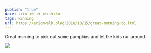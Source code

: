 ```yaml
---
publish: "true"
date: 2016-10-15 10:19:30
tags: Running
url: https://ericmwalk.blog/2016/10/15/great-morning-to.html
---
```


Great morning to pick out some pumpkins and let the kids run around.

![](https://ericmwalk.blog/uploads/2022/b8fdc78dcd.jpg)